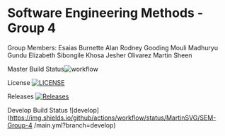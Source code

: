 # Software Engineering Methods - Group 4

Group Members:
    Esaias Burnette
    Alan Rodney Gooding
    Mouli Madhuryu Gundu
    Elizabeth Sibongile Khosa
    Jesher Olivarez
    Martin Sheen

Master Build Status![workflow](https://github.com/MartinSVG/SEM-Group-4/actions/workflows/main.yml/badge.svg)

License [![LICENSE](https://img.shields.io/github/license/MartinSVG/SEM-Group-4.svg?style=flat-square)](https://github.com/MartinSVG/SEM-Group-4/blob/master/LICENSE)

Releases [![Releases](https://img.shields.io/github/release/MartinSVG/SEM-Group-4/all.svg?style=flat-square)](https://github.comMartinSVG/SEM-Group-4/releases)

Develop Build Status ![develop](https://img.shields.io/github/actions/workflow/status/MartinSVG/SEM-Group-4
/main.yml?branch=develop)